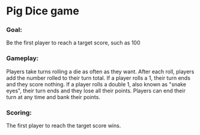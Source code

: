 # Pig Dice game
### Goal: 
Be the first player to reach a target score, such as 100 
### Gameplay: 
Players take turns rolling a die as often as they want. After each roll, players add the number rolled to their turn total. If a player rolls a 1, their turn ends and they score nothing. If a player rolls a double 1, also known as "snake eyes", their turn ends and they lose all their points. Players can end their turn at any time and bank their points. 
### Scoring: 
The first player to reach the target score wins. 
